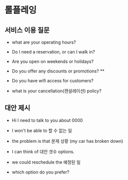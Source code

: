 # 롤플레잉

## 서비스 이용 질문

- what are your operating hours?

- Do I need a reservation, or can I walk in?

- Are you open on weekends or holidays?

- Do you offer any discounts or promotions? **

- Do you have wifi access for customers?

- what is your cancellation(캔설레이션) policy?


## 대안 제시

- Hi I need to talk to you about 0000

- I won't be able to 할 수 없는 일

- the problem is that 문제 상황 (my car has broken down)

- I can think of 대안 갯수 options.

- we could reschedule the 예정된 일

- which option do you prefer?